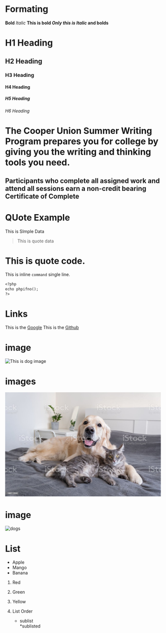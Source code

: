 
# Formating
**Bold**
*Italic*
**This is bold _Only this is Italic_ and bolds**

# H1 Heading
## H2 Heading
### H3 Heading
#### H4 Heading
##### H5 Heading
###### H6 Heading

# The Cooper Union Summer Writing Program prepares you for college by giving you the writing and thinking tools you need. 
## Participants who complete all assigned work and attend all sessions earn a non-credit bearing Certificate of Complete

# QUote Example
This is SImple Data
> This is quote data

# This is quote code.
This is inline `command` single line.
```
<?php
echo phpifno();
?>
```

# Links
This is the [Google](http://google.com)
This is the [Github](http://github.com)
 
 # image
 ![This is dog image](C:\my-first-project-github-add\github-project\git-add3\images-dogs.jpg)

 # images
 ![Dog image](git-add3/images-dogs.jpg)

 # image
 ![dogs](https://www.istockphoto.com/photo/a-cat-and-a-dog-lie-together-on-the-bed-pets-sleeping-on-a-cozy-gray-plaid-the-care-gm1385113345-444056757?utm_source=unsplash&utm_medium=affiliate&utm_campaign=srp_photos_top&utm_content=https%3A%2F%2Funsplash.com%2Fs%2Fphotos%2Fpuppy-dog&utm_term=puppy+dog%3A%3A%3A)

 # List
 * Apple
 * Mango
 * Banana

 1. Red
 2. Green
 3. Yellow

 1. List Order
    * sublist   
      *sublisted